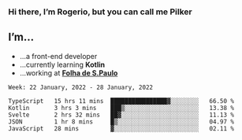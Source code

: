 ### Hi there, I’m Rogerio, but you can call me Pilker

## I’m…
- …a front-end developer
- …currently learning **Kotlin**
- …working at [**Folha de S.Paulo**](https://www.folha.com.br/)

<!--START_SECTION:waka-->
```text
Week: 22 January, 2022 - 28 January, 2022

TypeScript   15 hrs 11 mins  ████████████████▓░░░░░░░░   66.50 % 
Kotlin       3 hrs 3 mins    ███▒░░░░░░░░░░░░░░░░░░░░░   13.38 % 
Svelte       2 hrs 32 mins   ██▓░░░░░░░░░░░░░░░░░░░░░░   11.13 % 
JSON         1 hr 8 mins     █▒░░░░░░░░░░░░░░░░░░░░░░░   04.97 % 
JavaScript   28 mins         ▓░░░░░░░░░░░░░░░░░░░░░░░░   02.11 % 
```
<!--END_SECTION:waka-->
